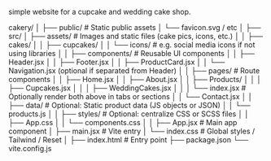 
simple website for a cupcake and wedding cake shop.

cakery/
│
├── public/                # Static public assets
│   └── favicon.svg / etc
│
├── src/
│   ├── assets/            # Images and static files (cake pics, icons, etc.)
│   │   ├── cakes/
│   │   ├── cupcakes/
│   │   └── icons/         # e.g. social media icons if not using libraries
│
│   ├── components/        # Reusable UI components
│   │   ├── Header.jsx
│   │   ├── Footer.jsx
│   │   ├── ProductCard.jsx
│   │   └── Navigation.jsx (optional if separated from Header)
│
│   ├── pages/             # Route components
│   │   ├── Home.jsx
│   │   ├── About.jsx
│   │   ├── Products/
│   │   │   ├── Cupcakes.jsx
│   │   │   ├── WeddingCakes.jsx
│   │   │   └── index.jsx  # Optionally render both above in tabs or sections
│   │   └── Contact.jsx
│
│   ├── data/              # Optional: Static product data (JS objects or JSON)
│   │   └── products.js
│
│   ├── styles/            # Optional: centralize CSS or SCSS files
│   │   ├── App.css
│   │   └── components.css
│
│   ├── App.jsx            # Main app component
│   ├── main.jsx           # Vite entry
│   └── index.css          # Global styles / Tailwind / Reset
│
├── index.html             # Entry point
├── package.json
└── vite.config.js
